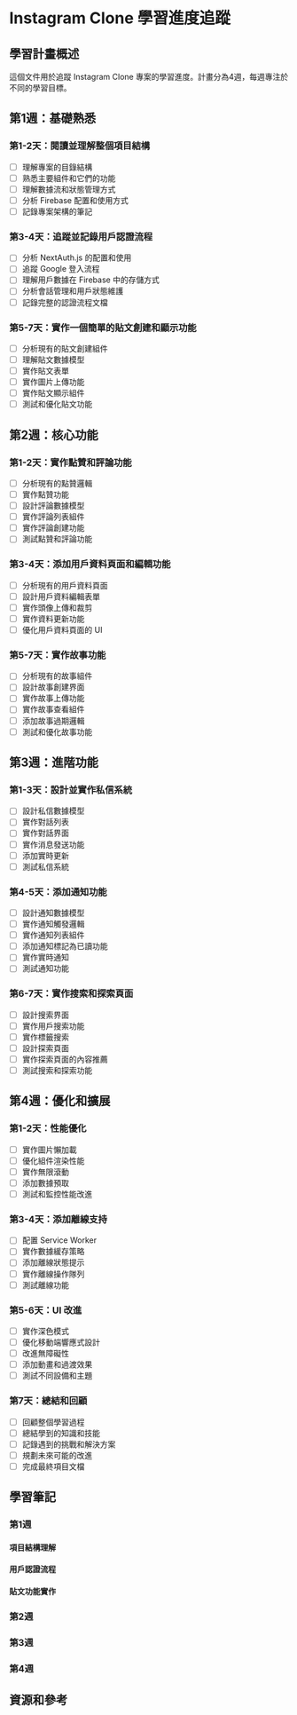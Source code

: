 # Instagram Clone 學習進度追蹤

## 學習計畫概述

這個文件用於追蹤 Instagram Clone 專案的學習進度。計畫分為4週，每週專注於不同的學習目標。

## 第1週：基礎熟悉

### 第1-2天：閱讀並理解整個項目結構
- [ ] 理解專案的目錄結構
- [ ] 熟悉主要組件和它們的功能
- [ ] 理解數據流和狀態管理方式
- [ ] 分析 Firebase 配置和使用方式
- [ ] 記錄專案架構的筆記

### 第3-4天：追蹤並記錄用戶認證流程
- [ ] 分析 NextAuth.js 的配置和使用
- [ ] 追蹤 Google 登入流程
- [ ] 理解用戶數據在 Firebase 中的存儲方式
- [ ] 分析會話管理和用戶狀態維護
- [ ] 記錄完整的認證流程文檔

### 第5-7天：實作一個簡單的貼文創建和顯示功能
- [ ] 分析現有的貼文創建組件
- [ ] 理解貼文數據模型
- [ ] 實作貼文表單
- [ ] 實作圖片上傳功能
- [ ] 實作貼文顯示組件
- [ ] 測試和優化貼文功能

## 第2週：核心功能

### 第1-2天：實作點贊和評論功能
- [ ] 分析現有的點贊邏輯
- [ ] 實作點贊功能
- [ ] 設計評論數據模型
- [ ] 實作評論列表組件
- [ ] 實作評論創建功能
- [ ] 測試點贊和評論功能

### 第3-4天：添加用戶資料頁面和編輯功能
- [ ] 分析現有的用戶資料頁面
- [ ] 設計用戶資料編輯表單
- [ ] 實作頭像上傳和裁剪
- [ ] 實作資料更新功能
- [ ] 優化用戶資料頁面的 UI

### 第5-7天：實作故事功能
- [ ] 分析現有的故事組件
- [ ] 設計故事創建界面
- [ ] 實作故事上傳功能
- [ ] 實作故事查看組件
- [ ] 添加故事過期邏輯
- [ ] 測試和優化故事功能

## 第3週：進階功能

### 第1-3天：設計並實作私信系統
- [ ] 設計私信數據模型
- [ ] 實作對話列表
- [ ] 實作對話界面
- [ ] 實作消息發送功能
- [ ] 添加實時更新
- [ ] 測試私信系統

### 第4-5天：添加通知功能
- [ ] 設計通知數據模型
- [ ] 實作通知觸發邏輯
- [ ] 實作通知列表組件
- [ ] 添加通知標記為已讀功能
- [ ] 實作實時通知
- [ ] 測試通知功能

### 第6-7天：實作搜索和探索頁面
- [ ] 設計搜索界面
- [ ] 實作用戶搜索功能
- [ ] 實作標籤搜索
- [ ] 設計探索頁面
- [ ] 實作探索頁面的內容推薦
- [ ] 測試搜索和探索功能

## 第4週：優化和擴展

### 第1-2天：性能優化
- [ ] 實作圖片懶加載
- [ ] 優化組件渲染性能
- [ ] 實作無限滾動
- [ ] 添加數據預取
- [ ] 測試和監控性能改進

### 第3-4天：添加離線支持
- [ ] 配置 Service Worker
- [ ] 實作數據緩存策略
- [ ] 添加離線狀態提示
- [ ] 實作離線操作隊列
- [ ] 測試離線功能

### 第5-6天：UI 改進
- [ ] 實作深色模式
- [ ] 優化移動端響應式設計
- [ ] 改進無障礙性
- [ ] 添加動畫和過渡效果
- [ ] 測試不同設備和主題

### 第7天：總結和回顧
- [ ] 回顧整個學習過程
- [ ] 總結學到的知識和技能
- [ ] 記錄遇到的挑戰和解決方案
- [ ] 規劃未來可能的改進
- [ ] 完成最終項目文檔

## 學習筆記

### 第1週

#### 項目結構理解
<!-- 在這裡添加您對項目結構的理解和筆記 -->

#### 用戶認證流程
<!-- 在這裡記錄用戶認證流程的分析 -->

#### 貼文功能實作
<!-- 在這裡記錄貼文功能實作的過程和心得 -->

### 第2週
<!-- 待添加 -->

### 第3週
<!-- 待添加 -->

### 第4週
<!-- 待添加 -->

## 資源和參考
<!-- 在這裡添加有用的資源和參考鏈接 -->